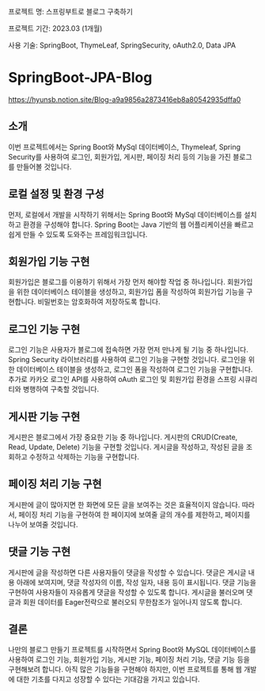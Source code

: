프로젝트 명: 스프링부트로 블로그 구축하기

프로젝트 기간: 2023.03 (1개월)

사용 기술: SpringBoot, ThymeLeaf, SpringSecurity, oAuth2.0, Data JPA


# SpringBoot-JPA-Blog
https://hyunsb.notion.site/Blog-a9a9856a2873416eb8a80542935dffa0

## 소개

이번 프로젝트에서는 Spring Boot와 MySql 데이터베이스, Thymeleaf, Spring Security를 사용하여 로그인, 회원가입, 게시판, 페이징 처리 등의 기능을 가진 블로그를 만들어볼 것입니다.

## 로컬 설정 및 환경 구성

먼저, 로컬에서 개발을 시작하기 위해서는 Spring Boot와 MySql 데이터베이스를 설치하고 환경을 구성해야 합니다. Spring Boot는 Java 기반의 웹 어플리케이션을 빠르고 쉽게 만들 수 있도록 도와주는 프레임워크입니다.

## 회원가입 기능 구현

회원가입은 블로그를 이용하기 위해서 가장 먼저 해야할 작업 중 하나입니다. 회원가입을 위한 데이터베이스 테이블을 생성하고, 회원가입 폼을 작성하여 회원가입 기능을 구현합니다. 비밀번호는 암호화하여 저장하도록 합니다.

## 로그인 기능 구현

로그인 기능은 사용자가 블로그에 접속하면 가장 먼저 만나게 될 기능 중 하나입니다. Spring Security 라이브러리를 사용하여 로그인 기능을 구현할 것입니다. 로그인을 위한 데이터베이스 테이블을 생성하고, 로그인 폼을 작성하여 로그인 기능을 구현합니다.
추가로 카카오 로그인 API를 사용하여 oAuth 로그인 및 회원가입 환경을 스프링 시큐리티와 병행하여 구축할 것입니다.

## 게시판 기능 구현

게시판은 블로그에서 가장 중요한 기능 중 하나입니다. 게시판의 CRUD(Create, Read, Update, Delete) 기능을 구현할 것입니다. 게시글을 작성하고, 작성된 글을 조회하고 수정하고 삭제하는 기능을 구현합니다.

## 페이징 처리 기능 구현

게시판에 글이 많아지면 한 화면에 모든 글을 보여주는 것은 효율적이지 않습니다. 따라서, 페이징 처리 기능을 구현하여 한 페이지에 보여줄 글의 개수를 제한하고, 페이지를 나누어 보여줄 것입니다.

## 댓글 기능 구현

게시판에 글을 작성하면 다른 사용자들이 댓글을 작성할 수 있습니다. 댓글은 게시글 내용 아래에 보여지며, 댓글 작성자의 이름, 작성 일자, 내용 등이 표시됩니다. 댓글 기능을 구현하여 사용자들이 자유롭게 댓글을 작성할 수 있도록 합니다.
게시글을 불러오며 댓글과 회원 데이터를 Eager전략으로 불러오되 무한참조가 일어나지 않도록 합니다.

## 결론

나만의 블로그 만들기 프로젝트를 시작하면서 Spring Boot와 MySQL 데이터베이스를 사용하여 로그인 기능, 회원가입 기능, 게시판 기능, 페이징 처리 기능, 댓글 기능 등을 구현해보려 합니다. 아직 많은 기능들을 구현해야 하지만, 이번 프로젝트를 통해 웹 개발에 대한 기초를 다지고 성장할 수 있다는 기대감을 가지고 있습니다.
